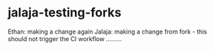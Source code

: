 # jalaja-testing-forks

Ethan: making a change again
Jalaja: making a change from fork - this should not trigger the CI workflow .........

